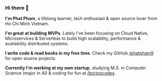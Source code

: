 ### Hi there 👋

**I'm Phat Pham**, a lifelong learner, tech enthusiast & open source lover from Ho Chi Minh Vietnam.

**I'm great at building MVPs**. Lately I've been focusing on Cloud Native, Microservices & Serverless to build high scalability, performance & availability distributed systems.

**I write code & read books in my free time**. Check my GitHub [/phatpham9](https://github.com/phatpham9) for open source projects.

**Currently I'm working at my own startup**, studying M.S. in Computer Science (major in AI) & coding for fun at [/boringcodes](https://github.com/boringcodes).

<!--
**phatpham9/phatpham9** is a ✨ _special_ ✨ repository because its `README.md` (this file) appears on your GitHub profile.

Here are some ideas to get you started:

- 🔭 I’m currently working on ...
- 🌱 I’m currently learning ...
- 👯 I’m looking to collaborate on ...
- 🤔 I’m looking for help with ...
- 💬 Ask me about ...
- 📫 How to reach me: ...
- 😄 Pronouns: ...
- ⚡ Fun fact: ...
-->
